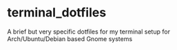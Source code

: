 # terminal_dotfiles
A brief but very specific dotfiles for my terminal setup for Arch/Ubuntu/Debian based Gnome systems
